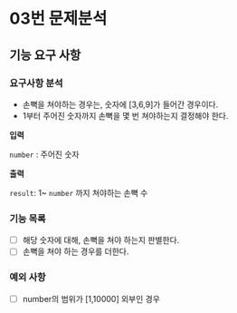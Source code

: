 # 03번 문제분석
## 기능 요구 사항

### 요구사항 분석

- 손뼉을 쳐야하는 경우는, 숫자에 [3,6,9]가 들어간 경우이다.
- 1부터 주어진 숫자까지 손뼉을 몇 번 쳐야하는지 결정해야 한다.

**입력**

`number` : 주어진 숫자

**출력**

`result`: 1~ `number` 까지 쳐야하는 손뼉 수

### 기능 목록

- [ ] 해당 숫자에 대해, 손뼉을 쳐야 하는지 판별한다.
- [ ] 손뼉을 쳐야 하는 경우를 더한다.

### 예외 사항

- [ ] number의 범위가 [1,10000] 외부인 경우